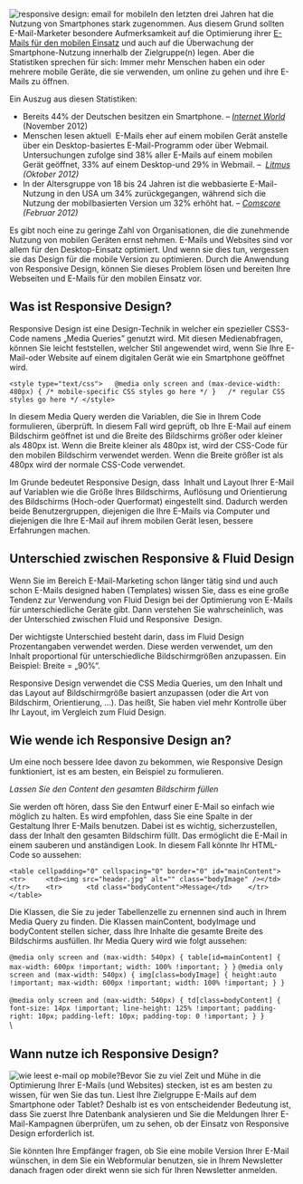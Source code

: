 ![responsive design: email for
mobile](Copernicacom/email-marketing-mobile.jpg "responsive design: email for mobile")In
den letzten drei Jahren hat die Nutzung von Smartphones stark
zugenommen. Aus diesem Grund sollten E-Mail-Marketer besondere
Aufmerksamkeit auf die Optimierung ihrer [E-Mails für den mobilen
Einsatz](http://www.copernica.com/de/uber-uns/news/html-newsletter-format-fur-den-mobilen-einsatz)
und auch auf die Überwachung der Smartphone-Nutzung innerhalb der
Zielgruppe(n) legen. Aber die Statistiken sprechen für sich: Immer mehr
Menschen haben ein oder mehrere mobile Geräte, die sie verwenden, um
online zu gehen und ihre E-Mails zu öffnen.

Ein Auszug aus diesen Statistiken:

-   Bereits 44% der Deutschen besitzen ein Smartphone. – *[Internet
    World](http://www.internetworld.de/Nachrichten/Mobile/Zahlen-Studien/BVDW-Untersuchung-Internetnutzung-via-Smartphone-Mobile-steht-bei-den-Deutschen-hoch-im-Kurs-71522.html)*
    (November 2012)
-   Menschen lesen aktuell  E-Mails eher auf einem mobilen Gerät
    anstelle über ein Desktop-basiertes E-Mail-Programm oder über
    Webmail. Untersuchungen zufolge sind 38% aller E-Mails auf einem
    mobilen Gerät geöffnet, 33% auf einem Desktop-und 29% in Webmail. –
     *[Litmus](http://litmus.com/blog/mobile-email-opens-increase-123-in-18-months)
    (Oktober 2012)*
-   In der Altersgruppe von 18 bis 24 Jahren ist die webbasierte
    E-Mail-Nutzung in den USA um 34% zurückgegangen, während sich die
    Nutzung der mobilbasierten Version um 32% erhöht hat. –
    *[Comscore](http://www.comscore.com/Insights/Presentations_and_Whitepapers/2012/2012_US_Digital_Future_in_Focus)
    (Februar 2012)*

Es gibt noch eine zu geringe Zahl von Organisationen, die die zunehmende
Nutzung von mobilen Geräten ernst nehmen. E-Mails und Websites sind vor
allem für den Desktop-Einsatz optimiert. Und wenn sie dies tun,
vergessen sie das Design für die mobile Version zu optimieren. Durch die
Anwendung von Responsive Design, können Sie dieses Problem lösen und
bereiten Ihre Webseiten und E-Mails für den mobilen Einsatz vor.

Was ist Responsive Design?
--------------------------

Responsive Design ist eine Design-Technik in welcher ein spezieller
CSS3-Code namens „Media Queries” genutzt wird. Mit diesen
Medienabfragen, können Sie leicht feststellen, welcher Stil angewendet
wird, wenn Sie Ihre E-Mail-oder Website auf einem digitalen Gerät wie
ein Smartphone geöffnet wird.

` <style type="text/css">   @media only screen and (max-device-width: 480px) { /* mobile-specific CSS styles go here */ }   /* regular CSS styles go here */ </style> `

In diesem Media Query werden die Variablen, die Sie in Ihrem Code
formulieren, überprüft. In diesem Fall wird geprüft, ob Ihre E-Mail auf
einem Bildschirm geöffnet ist und die Breite des Bildschirms größer oder
kleiner als 480px ist. Wenn die Breite kleiner als 480px ist, wird der
CSS-Code für den mobilen Bildschirm verwendet werden. Wenn die Breite
größer ist als 480px wird der normale CSS-Code verwendet.

Im Grunde bedeutet Responsive Design, dass  Inhalt und Layout Ihrer
E-Mail auf Variablen wie die Größe Ihres Bildschirms, Auflösung und
Orientierung des Bildschirms (Hoch-oder Querformat) eingestellt sind.
Dadurch werden beide Benutzergruppen, diejenigen die Ihre E-Mails via
Computer und diejenigen die Ihre E-Mail auf ihrem mobilen Gerät lesen,
bessere Erfahrungen machen. 

Unterschied zwischen Responsive & Fluid Design
----------------------------------------------

Wenn Sie im Bereich E-Mail-Marketing schon länger tätig sind und auch
schon E-Mails designed haben (Templates) wissen Sie, dass es eine große
Tendenz zur Verwendung von Fluid Design bei der Optimierung von E-Mails
für unterschiedliche Geräte gibt. Dann verstehen Sie wahrscheinlich, was
der Unterschied zwischen Fluid und Responsive  Design.

Der wichtigste Unterschied besteht darin, dass im Fluid Design
Prozentangaben verwendet werden. Diese werden verwendet, um den Inhalt
proportional für unterschiedliche Bildschirmgrößen anzupassen. Ein
Beispiel: Breite = „90%“.

Responsive Design verwendet die CSS Media Queries, um den Inhalt und das
Layout auf Bildschirmgröße basiert anzupassen (oder die Art von
Bildschirm, Orientierung, ...). Das heißt, Sie haben viel mehr Kontrolle
über Ihr Layout, im Vergleich zum Fluid Design.

Wie wende ich Responsive Design an?
-----------------------------------

Um eine noch bessere Idee davon zu bekommen, wie Responsive Design
funktioniert, ist es am besten, ein Beispiel zu formulieren.

*Lassen Sie den Content den gesamten Bildschirm füllen*

Sie werden oft hören, dass Sie den Entwurf einer E-Mail so einfach wie
möglich zu halten. Es wird empfohlen, dass Sie eine Spalte in der
Gestaltung Ihrer E-Mails benutzen. Dabei ist es wichtig,
sicherzustellen, dass der Inhalt den gesamten Bildschirm füllt. Das
ermöglicht die E-Mail in einem sauberen und anständigen Look. In diesem
Fall könnte Ihr HTML-Code so aussehen:

` <table cellpadding="0" cellspacing="0" border="0" id="mainContent">    <tr>     <td><img src="header.jpg" alt="" class="bodyImage" /></td>    </tr>    <tr>      <td class="bodyContent">Message</td>    </tr> </table> `

Die Klassen, die Sie zu jeder Tabellenzelle zu ernennen sind auch in
Ihrem Media Query zu finden. Die Klassen mainContent, bodyImage und
bodyContent stellen sicher, dass Ihre Inhalte die gesamte Breite des
Bildschirms ausfüllen. Ihr Media Query wird wie folgt aussehen:

` @media only screen and (max-width: 540px) { table[id=mainContent] { max-width: 600px !important; width: 100% !important; } } `
` @media only screen and (max-width: 540px) { img[class=bodyImage] { height:auto !important; max-width: 600px !important; width: 100% !important; } } `\
\
`@media only screen and (max-width: 540px) { td[class=bodyContent] { font-size: 14px !important; line-height: 125% !important; padding-right: 10px; padding-left: 10px; padding-top: 0 !important; } } `\
\

Wann nutze ich Responsive Design?
---------------------------------

![wie leest e-mail op
mobile?](Copernicacom/Hands_using_mobiles.png "wie leest e-mail op mobile?")Bevor
Sie zu viel Zeit und Mühe in die Optimierung Ihrer E-Mails (und
Websites) stecken, ist es am besten zu wissen, für wen Sie das tun.
Liest Ihre Zielgruppe E-Mails auf dem Smartphone oder Tablet? Deshalb
ist es von entscheidender Bedeutung ist, dass Sie zuerst Ihre Datenbank
analysieren und Sie die Meldungen Ihrer E-Mail-Kampagnen überprüfen, um
zu sehen, ob der Einsatz von Responsive Design erforderlich ist.

Sie könnten Ihre Empfänger fragen, ob Sie eine mobile Version Ihrer
E-Mail wünschen, in dem Sie ein Webformular benutzen, sie in Ihrem
Newsletter danach fragen oder direkt wenn sie sich für Ihren Newsletter
anmelden.

